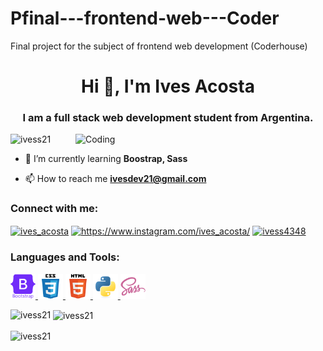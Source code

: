 # Pfinal---frontend-web---Coder
Final project for the subject of frontend web development (Coderhouse)
<h1 align="center">Hi 👋, I'm Ives Acosta</h1>
<h3 align="center">I am a full stack web development student from Argentina.</h3>
<img align="right" alt="Coding" width='400' src='https://media2.giphy.com/media/v1.Y2lkPTc5MGI3NjExYzExbGd4MWk2dG5nNWNkamZ2eXBzNGZhbnp4Mm1mbnc4ZmM3bGh6YiZlcD12MV9pbnRlcm5hbF9naWZfYnlfaWQmY3Q9Zw/bGgsc5mWoryfgKBx1u/giphy.gif'>

<p align="left"> <img src="https://komarev.com/ghpvc/?username=ivess21&label=Profile%20views&color=0e75b6&style=flat" alt="ivess21" /> </p>

- 🌱 I’m currently learning **Boostrap, Sass**

- 📫 How to reach me **ivesdev21@gmail.com**

<h3 align="left">Connect with me:</h3>
<p align="left">
<a href="https://twitter.com/ives_acosta" target="blank"><img align="center" src="https://raw.githubusercontent.com/rahuldkjain/github-profile-readme-generator/master/src/images/icons/Social/twitter.svg" alt="ives_acosta" height="30" width="40" /></a>
<a href="https://instagram.com/https://www.instagram.com/ives_acosta/" target="blank"><img align="center" src="https://raw.githubusercontent.com/rahuldkjain/github-profile-readme-generator/master/src/images/icons/Social/instagram.svg" alt="https://www.instagram.com/ives_acosta/" height="30" width="40" /></a>
<a href="https://discord.gg/ivess4348" target="blank"><img align="center" src="https://raw.githubusercontent.com/rahuldkjain/github-profile-readme-generator/master/src/images/icons/Social/discord.svg" alt="ivess4348" height="30" width="40" /></a>
</p>

<h3 align="left">Languages and Tools:</h3>
<p align="left"> <a href="https://getbootstrap.com" target="_blank" rel="noreferrer"> <img src="https://raw.githubusercontent.com/devicons/devicon/master/icons/bootstrap/bootstrap-plain-wordmark.svg" alt="bootstrap" width="40" height="40"/> </a> <a href="https://www.w3schools.com/css/" target="_blank" rel="noreferrer"> <img src="https://raw.githubusercontent.com/devicons/devicon/master/icons/css3/css3-original-wordmark.svg" alt="css3" width="40" height="40"/> </a> <a href="https://www.w3.org/html/" target="_blank" rel="noreferrer"> <img src="https://raw.githubusercontent.com/devicons/devicon/master/icons/html5/html5-original-wordmark.svg" alt="html5" width="40" height="40"/> </a> <a href="https://www.python.org" target="_blank" rel="noreferrer"> <img src="https://raw.githubusercontent.com/devicons/devicon/master/icons/python/python-original.svg" alt="python" width="40" height="40"/> </a> <a href="https://sass-lang.com" target="_blank" rel="noreferrer"> <img src="https://raw.githubusercontent.com/devicons/devicon/master/icons/sass/sass-original.svg" alt="sass" width="40" height="40"/> </a> </p>

<p><img align="left" src="https://github-readme-stats.vercel.app/api/top-langs?username=ivess21&show_icons=true&locale=en&layout=compact" alt="ivess21" /></p>

<p>&nbsp;<img align="center" src="https://github-readme-stats.vercel.app/api?username=ivess21&show_icons=true&locale=en" alt="ivess21" /></p>

<p><img align="center" src="https://github-readme-streak-stats.herokuapp.com/?user=ivess21&" alt="ivess21" /></p>
